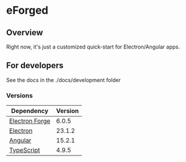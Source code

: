 # eForged

## Overview

Right now, it's just a customized quick-start for Electron/Angular apps.

## For developers

See the docs in the ./docs/development folder

### Versions

| Dependency                                      | Version |
| ----------------------------------------------- | ------- |
| [Electron Forge](https://www.electronforge.io/) | 6.0.5   |
| [Electron](https://www.electronjs.org/)         | 23.1.2  |
| [Angular](https://angular.io/)                  | 15.2.1  |
| [TypeScript](https://www.typescriptlang.org/)   | 4.9.5   |
